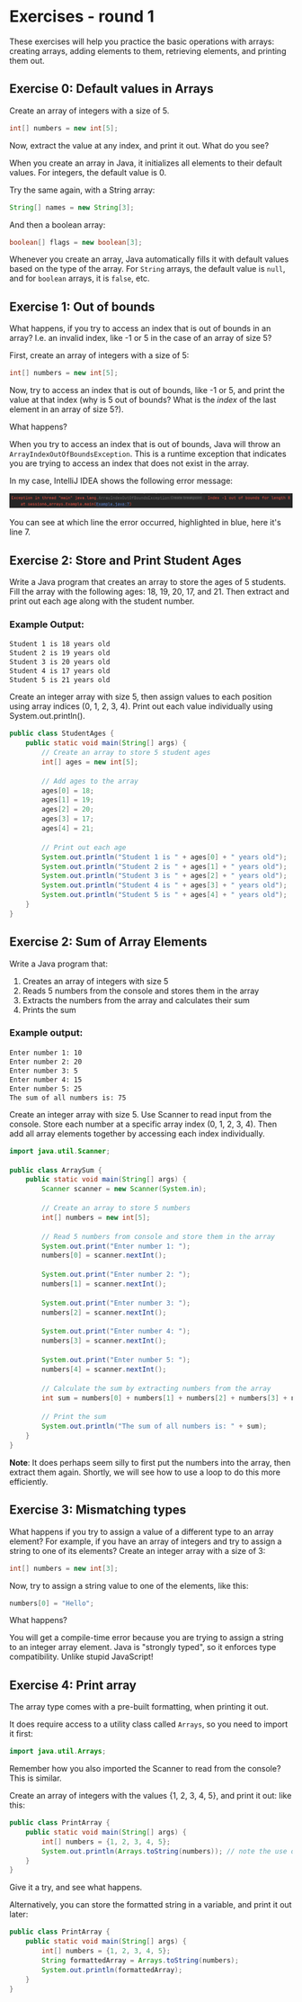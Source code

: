# Exercises - round 1

These exercises will help you practice the basic operations with arrays: creating arrays, adding elements to them, retrieving elements, and printing them out.

## Exercise 0: Default values in Arrays

Create an array of integers with a size of 5. 

```java
int[] numbers = new int[5];
```

Now, extract the value at any index, and print it out. What do you see?

<hint title="Hint 1">

When you create an array in Java, it initializes all elements to their default values. For integers, the default value is 0.

</hint>

Try the same again, with a String array:

```java
String[] names = new String[3];
```

And then a boolean array:

```java
boolean[] flags = new boolean[3];
```

Whenever you create an array, Java automatically fills it with default values based on the type of the array. For `String` arrays, the default value is `null`, and for `boolean` arrays, it is `false`, etc.

## Exercise 1: Out of bounds

What happens, if you try to access an index that is out of bounds in an array? I.e. an invalid index, like -1 or 5 in the case of an array of size 5?

First, create an array of integers with a size of 5:

```java
int[] numbers = new int[5];
```

Now, try to access an index that is out of bounds, like -1 or 5, and print the value at that index (why is 5 out of bounds? What is the _index_ of the last element in an array of size 5?).

What happens? 

<hint title="Hint 1">

When you try to access an index that is out of bounds, Java will throw an `ArrayIndexOutOfBoundsException`. This is a runtime exception that indicates you are trying to access an index that does not exist in the array.

In my case, IntelliJ IDEA shows the following error message:

![exception](Resources/IndexOutOfBoundsException.png)

You can see at which line the error occurred, highlighted in blue, here it's line 7.

</hint>

## Exercise 2: Store and Print Student Ages

Write a Java program that creates an array to store the ages of 5 students. Fill the array with the following ages: 18, 19, 20, 17, and 21. Then extract and print out each age along with the student number.

### Example Output:
```
Student 1 is 18 years old
Student 2 is 19 years old
Student 3 is 20 years old
Student 4 is 17 years old
Student 5 is 21 years old
```

<hint title="Hint 1">

Create an integer array with size 5, then assign values to each position using array indices (0, 1, 2, 3, 4). Print out each value individually using System.out.println().

</hint>

<hint title="Solution">

```java
public class StudentAges {
    public static void main(String[] args) {
        // Create an array to store 5 student ages
        int[] ages = new int[5];
        
        // Add ages to the array
        ages[0] = 18;
        ages[1] = 19;
        ages[2] = 20;
        ages[3] = 17;
        ages[4] = 21;
        
        // Print out each age
        System.out.println("Student 1 is " + ages[0] + " years old");
        System.out.println("Student 2 is " + ages[1] + " years old");
        System.out.println("Student 3 is " + ages[2] + " years old");
        System.out.println("Student 4 is " + ages[3] + " years old");
        System.out.println("Student 5 is " + ages[4] + " years old");
    }
}
```

</hint>

## Exercise 2: Sum of Array Elements

Write a Java program that:
1. Creates an array of integers with size 5
2. Reads 5 numbers from the console and stores them in the array
3. Extracts the numbers from the array and calculates their sum
4. Prints the sum

### Example output:
```
Enter number 1: 10
Enter number 2: 20
Enter number 3: 5
Enter number 4: 15
Enter number 5: 25
The sum of all numbers is: 75
```

<hint title="Hint 1">

Create an integer array with size 5. Use Scanner to read input from the console. Store each number at a specific array index (0, 1, 2, 3, 4). Then add all array elements together by accessing each index individually.

</hint>

<hint title="Solution">

```java
import java.util.Scanner;

public class ArraySum {
    public static void main(String[] args) {
        Scanner scanner = new Scanner(System.in);
        
        // Create an array to store 5 numbers
        int[] numbers = new int[5];
        
        // Read 5 numbers from console and store them in the array
        System.out.print("Enter number 1: ");
        numbers[0] = scanner.nextInt();
        
        System.out.print("Enter number 2: ");
        numbers[1] = scanner.nextInt();
        
        System.out.print("Enter number 3: ");
        numbers[2] = scanner.nextInt();
        
        System.out.print("Enter number 4: ");
        numbers[3] = scanner.nextInt();
        
        System.out.print("Enter number 5: ");
        numbers[4] = scanner.nextInt();
        
        // Calculate the sum by extracting numbers from the array
        int sum = numbers[0] + numbers[1] + numbers[2] + numbers[3] + numbers[4];
        
        // Print the sum
        System.out.println("The sum of all numbers is: " + sum);
    }
}
```

</hint>

**Note**: It does perhaps seem silly to first put the numbers into the array, then extract them again. Shortly, we will see how to use a loop to do this more efficiently.


## Exercise 3: Mismatching types

What happens if you try to assign a value of a different type to an array element? For example, if you have an array of integers and try to assign a string to one of its elements?
Create an integer array with a size of 3:

```java
int[] numbers = new int[3];
```
Now, try to assign a string value to one of the elements, like this:

```java
numbers[0] = "Hello";
```
What happens?

<hint title="Hint 1">

You will get a compile-time error because you are trying to assign a string to an integer array element. Java is "strongly typed", so it enforces type compatibility. Unlike stupid JavaScript!

</hint>

## Exercise 4: Print array

The array type comes with a pre-built formatting, when printing it out.

It does require access to a utility class called `Arrays`, so you need to import it first:

```java
import java.util.Arrays;
```

Remember how you also imported the Scanner to read from the console? This is similar.

Create an array of integers with the values {1, 2, 3, 4, 5}, and print it out: like this:

```java
public class PrintArray {
    public static void main(String[] args) {
        int[] numbers = {1, 2, 3, 4, 5};
        System.out.println(Arrays.toString(numbers)); // note the use of Arrays.toString(...), this will format the array nicely
    }
}
```

Give it a try, and see what happens.

Alternatively, you can store the formatted string in a variable, and print it out later:

```java
public class PrintArray {
    public static void main(String[] args) {
        int[] numbers = {1, 2, 3, 4, 5};
        String formattedArray = Arrays.toString(numbers);
        System.out.println(formattedArray);
    }
}
```